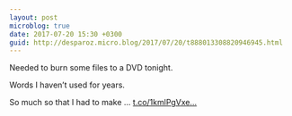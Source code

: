 ```yaml
---
layout: post
microblog: true
date: 2017-07-20 15:30 +0300
guid: http://desparoz.micro.blog/2017/07/20/t888013308820946945.html
---
```

Needed to burn some files to a DVD tonight. 

 Words I haven’t used for years. 

 So much so that I had to make ... [t.co/1kmlPgVxe...](https://t.co/1kmlPgVxe6)
